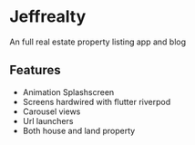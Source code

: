 # Jeffrealty

An full real estate property listing app and blog

## Features
* Animation Splashscreen
* Screens hardwired with flutter riverpod
* Carousel views
* Url launchers
* Both house and land property
  


